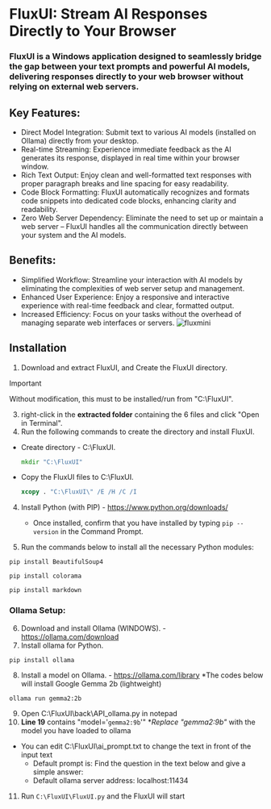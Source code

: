 # FluxUI: Stream AI Responses Directly to Your Browser
### FluxUI is a Windows application designed to seamlessly bridge the gap between your text prompts and powerful AI models, delivering responses directly to your web browser without relying on external web servers.

## Key Features:

* Direct Model Integration: Submit text to various AI models (installed on Ollama) directly from your desktop.
* Real-time Streaming: Experience immediate feedback as the AI generates its response, displayed in real time within your browser window.
* Rich Text Output: Enjoy clean and well-formatted text responses with proper paragraph breaks and line spacing for easy readability.
* Code Block Formatting: FluxUI automatically recognizes and formats code snippets into dedicated code blocks, enhancing clarity and readability.
* Zero Web Server Dependency: Eliminate the need to set up or maintain a web server – FluxUI handles all the communication directly between your system and the AI models.
## Benefits:

* Simplified Workflow: Streamline your interaction with AI models by eliminating the complexities of web server setup and management.
* Enhanced User Experience: Enjoy a responsive and interactive experience with real-time feedback and clear, formatted output.
* Increased Efficiency: Focus on your tasks without the overhead of managing separate web interfaces or servers.
![fluxmini](https://github.com/user-attachments/assets/3a4d2b2e-051c-47d2-9b4e-8dff9e526c1e)


## Installation


1. Download and extract FluxUI, and Create the FluxUI directory.
> [!IMPORTANT]
> Without modification, this must to be installed/run from "C:\FluxUI".
3. right-click in the **extracted folder** containing the 6 files and click "Open in Terminal".
4. Run the following commands to create the directory and install FluxUI.
* Create directory - C:\FluxUI.
   ```cmd
   mkdir "C:\FluxUI"
   ```
* Copy the FluxUI files to C:\FluxUI.
   ```cmd
   xcopy . "C:\FluxUI\" /E /H /C /I
   ```
   
4. Install Python (with PIP) - https://www.python.org/downloads/
   - Once installed, confirm that you have installed by typing `pip --version` in the Command Prompt.

5. Run the commands below to install all the necessary Python modules:
```
pip install BeautifulSoup4
```
```
pip install colorama
```
```
pip install markdown
```


### Ollama Setup:
6. Download and install Ollama (WINDOWS). - https://ollama.com/download
7. Install ollama for Python.
```
pip install ollama
```
8. Install a model on Ollama. - https://ollama.com/library
   *The codes below will install Google Gemma 2b (lightweight)
```
ollama run gemma2:2b
```
9. Open C:\FluxUI\back\API_ollama.py in notepad
10. **Line 19** contains "model='`gemma2:9b`'" **Replace "gemma2:9b"* with the model you have loaded to ollama

* You can edit C:\FluxUI\ai_prompt.txt to change the text in front of the input text
   - Default prompt is: Find the question in the text below and give a simple answer:
   - Default ollama server address: localhost:11434
 
11. Run `C:\FluxUI\FluxUI.py` and the FluxUI will start


